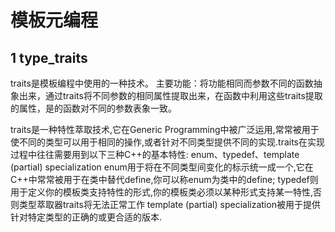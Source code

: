 # 模板元编程

## 1 type_traits

traits是模板编程中使用的一种技术。
主要功能：将功能相同而参数不同的函数抽象出来，通过traits将不同参数的相同属性提取出来，在函数中利用这些traits提取的属性，是的函数对不同的参数表象一致。

traits是一种特性萃取技术,它在Generic Programming中被广泛运用,常常被用于使不同的类型可以用于相同的操作,或者针对不同类型提供不同的实现.traits在实现过程中往往需要用到以下三种C++的基本特性: 
enum、typedef、template (partial) specialization 
enum用于将在不同类型间变化的标示统一成一个,它在C++中常常被用于在类中替代define,你可以称enum为类中的define; 
typedef则用于定义你的模板类支持特性的形式,你的模板类必须以某种形式支持某一特性,否则类型萃取器traits将无法正常工作 
template (partial) specialization被用于提供针对特定类型的正确的或更合适的版本.